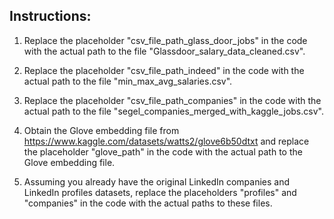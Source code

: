 ## Instructions:
1. Replace the placeholder "csv_file_path_glass_door_jobs" in the code with the actual path to the file "Glassdoor_salary_data_cleaned.csv".

2. Replace the placeholder "csv_file_path_indeed" in the code with the actual path to the file "min_max_avg_salaries.csv".

3. Replace the placeholder "csv_file_path_companies" in the code with the actual path to the file "segel_companies_merged_with_kaggle_jobs.csv".

4. Obtain the Glove embedding file from https://www.kaggle.com/datasets/watts2/glove6b50dtxt and replace the placeholder "glove_path" in the code with the actual path to the Glove embedding file.

5. Assuming you already have the original LinkedIn companies and LinkedIn profiles datasets, replace the placeholders "profiles" and "companies" in the code with the actual paths to these files.

